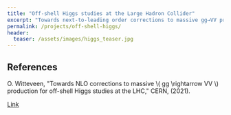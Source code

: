 ```yaml
---
title: "Off-shell Higgs studies at the Large Hadron Collider"
excerpt: "Towards next-to-leading order corrections to massive gg→VV production."
permalink: /projects/off-shell-higgs/
header:
  teaser: /assets/images/higgs_teaser.jpg
---
```


<script
  src="https://cdn.mathjax.org/mathjax/latest/MathJax.js?config=TeX-AMS-MML_HTMLorMML"
  type="text/javascript">
</script>

## References

O. Witteveen, "Towards NLO corrections to massive \\( gg \rightarrow VV \\) production for off-shell Higgs studies at the LHC," CERN, (2021).

[Link](https://cds.cern.ch/record/2788557?ln=en)